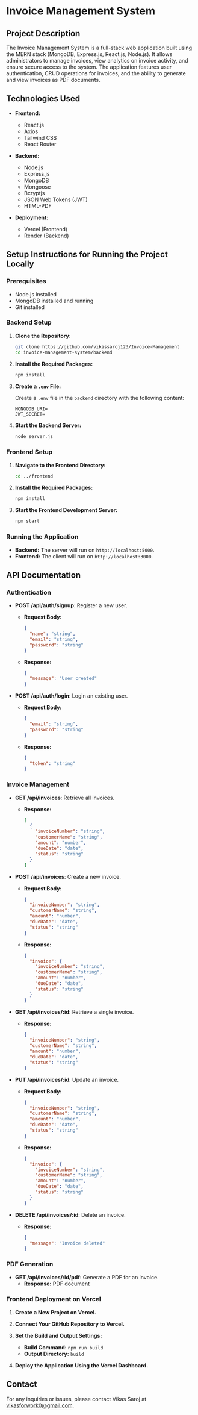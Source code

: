 # Invoice Management System

## Project Description

The Invoice Management System is a full-stack web application built using the MERN stack (MongoDB, Express.js, React.js, Node.js). It allows administrators to manage invoices, view analytics on invoice activity, and ensure secure access to the system. The application features user authentication, CRUD operations for invoices, and the ability to generate and view invoices as PDF documents.

## Technologies Used

- **Frontend:**
  - React.js
  - Axios
  - Tailwind CSS
  - React Router

- **Backend:**
  - Node.js
  - Express.js
  - MongoDB
  - Mongoose
  - Bcryptjs
  - JSON Web Tokens (JWT)
  - HTML-PDF

- **Deployment:**
  - Vercel (Frontend)
  - Render (Backend)

## Setup Instructions for Running the Project Locally

### Prerequisites

- Node.js installed
- MongoDB installed and running
- Git installed

### Backend Setup

1. **Clone the Repository:**

   ```bash
   git clone https://github.com/vikassaroj123/Invoice-Management
   cd invoice-management-system/backend


2. **Install the Required Packages:**

   ```bash
   npm install
   ```

3. **Create a `.env` File:**

   Create a `.env` file in the `backend` directory with the following content:

   ```env
   MONGODB_URI= 
   JWT_SECRET= 
   ```

4. **Start the Backend Server:**

   ```bash
   node server.js
   ```

### Frontend Setup

1. **Navigate to the Frontend Directory:**

   ```bash
   cd ../frontend
   ```

2. **Install the Required Packages:**

   ```bash
   npm install
   ```

3. **Start the Frontend Development Server:**

   ```bash
   npm start
   ```

### Running the Application

- **Backend:** The server will run on `http://localhost:5000`.
- **Frontend:** The client will run on `http://localhost:3000`.

## API Documentation

### Authentication

- **POST /api/auth/signup**: Register a new user.
  - **Request Body:**
    ```json
    {
      "name": "string",
      "email": "string",
      "password": "string"
    }
    ```
  - **Response:**
    ```json
    {
      "message": "User created"
    }
    ```

- **POST /api/auth/login**: Login an existing user.
  - **Request Body:**
    ```json
    {
      "email": "string",
      "password": "string"
    }
    ```
  - **Response:**
    ```json
    {
      "token": "string"
    }
    ```

### Invoice Management

- **GET /api/invoices**: Retrieve all invoices.
  - **Response:**
    ```json
    [
      {
        "invoiceNumber": "string",
        "customerName": "string",
        "amount": "number",
        "dueDate": "date",
        "status": "string"
      }
    ]
    ```

- **POST /api/invoices**: Create a new invoice.
  - **Request Body:**
    ```json
    {
      "invoiceNumber": "string",
      "customerName": "string",
      "amount": "number",
      "dueDate": "date",
      "status": "string"
    }
    ```
  - **Response:**
    ```json
    {
      "invoice": {
        "invoiceNumber": "string",
        "customerName": "string",
        "amount": "number",
        "dueDate": "date",
        "status": "string"
      }
    }
    ```

- **GET /api/invoices/:id**: Retrieve a single invoice.
  - **Response:**
    ```json
    {
      "invoiceNumber": "string",
      "customerName": "string",
      "amount": "number",
      "dueDate": "date",
      "status": "string"
    }
    ```

- **PUT /api/invoices/:id**: Update an invoice.
  - **Request Body:**
    ```json
    {
      "invoiceNumber": "string",
      "customerName": "string",
      "amount": "number",
      "dueDate": "date",
      "status": "string"
    }
    ```
  - **Response:**
    ```json
    {
      "invoice": {
        "invoiceNumber": "string",
        "customerName": "string",
        "amount": "number",
        "dueDate": "date",
        "status": "string"
      }
    }
    ```

- **DELETE /api/invoices/:id**: Delete an invoice.
  - **Response:**
    ```json
    {
      "message": "Invoice deleted"
    }
    ```

### PDF Generation

- **GET /api/invoices/:id/pdf**: Generate a PDF for an invoice.
  - **Response:** PDF document

### Frontend Deployment on Vercel

1. **Create a New Project on Vercel.**

2. **Connect Your GitHub Repository to Vercel.**

3. **Set the Build and Output Settings:**
   - **Build Command:** `npm run build`
   - **Output Directory:** `build`

4. **Deploy the Application Using the Vercel Dashboard.**

## Contact

For any inquiries or issues, please contact Vikas Saroj at vikasforwork0@gmail.com.
```
